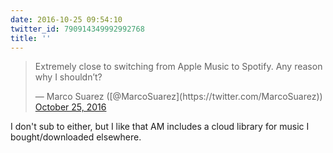 ```yaml
---
date: 2016-10-25 09:54:10
twitter_id: 790914349992992768
title: ''
---
```


<blockquote class="twitter-tweet"><p lang="en" dir="ltr">Extremely close to switching from Apple Music to Spotify. Any reason why I shouldn’t?</p>&mdash; Marco Suarez ([@MarcoSuarez](https://twitter.com/MarcoSuarez)) <a href="https://twitter.com/MarcoSuarez/status/790910035601793024?ref_src=twsrc%5Etfw">October 25, 2016</a></blockquote>
<script async src="https://platform.twitter.com/widgets.js" charset="utf-8"></script>

I don't sub to either, but I like that AM includes a cloud library for music I bought/downloaded elsewhere.
